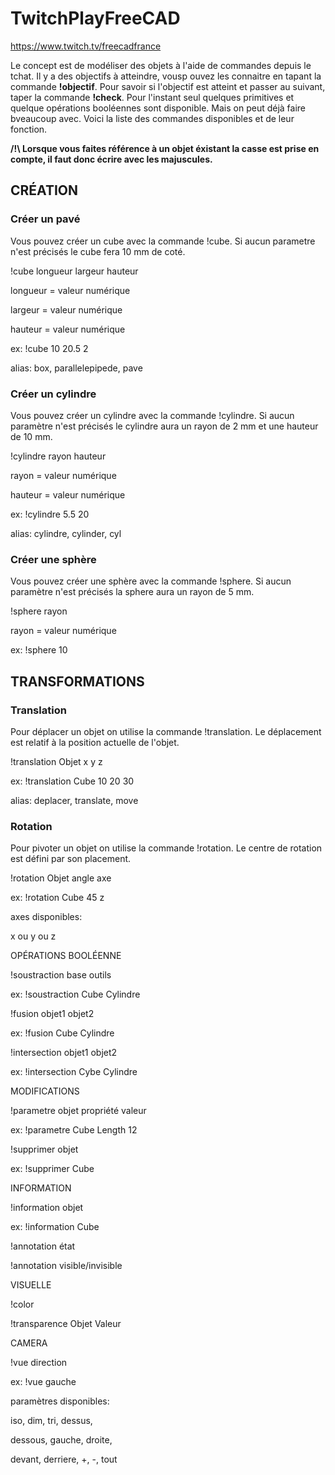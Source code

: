 # TwitchPlayFreeCAD
https://www.twitch.tv/freecadfrance

Le concept est de modéliser des objets à l'aide de commandes depuis le tchat. Il y a des objectifs à atteindre, vousp ouvez les connaitre en tapant la commande **!objectif**. Pour savoir si l'objectif est atteint et passer au suivant, taper la commande **!check**.
Pour l'instant seul quelques primitives et quelque opérations booléennes sont disponible. Mais on peut déjà faire bveaucoup avec.
Voici la liste des commandes disponibles et de leur fonction.

**/!\ Lorsque vous faites référence à un objet éxistant la casse est prise en compte, il faut donc écrire avec les majuscules.**

## CRÉATION

### Créer un pavé

Vous pouvez créer un cube avec la commande !cube. Si aucun parametre n'est précisés le cube fera 10 mm de coté.

!cube longueur largeur hauteur

longueur = valeur numérique

largeur = valeur numérique

hauteur = valeur numérique

ex: !cube 10 20.5 2

alias: box, parallelepipede, pave


### Créer un cylindre

Vous pouvez créer un cylindre avec la commande !cylindre. Si aucun paramètre n'est précisés le cylindre aura un rayon de 2 mm et une hauteur de 10 mm.

!cylindre rayon hauteur 

rayon = valeur numérique

hauteur = valeur numérique

ex: !cylindre 5.5 20

alias: cylindre, cylinder, cyl


### Créer une sphère

Vous pouvez créer une sphère avec la commande !sphere. Si aucun paramètre n'est précisés la sphere aura un rayon de 5 mm.

!sphere rayon

rayon = valeur numérique

ex: !sphere 10

## TRANSFORMATIONS
### Translation

Pour déplacer un objet on utilise la commande !translation. Le déplacement est relatif à la position actuelle de l'objet.

!translation Objet x y z 

ex: !translation Cube 10 20 30

alias: deplacer, translate, move


### Rotation

Pour pivoter un objet on utilise la commande !rotation. Le centre de rotation est défini par son placement.

!rotation Objet angle axe 

ex: !rotation Cube 45 z

axes disponibles:

x ou y ou z


OPÉRATIONS BOOLÉENNE

!soustraction base outils 

ex: !soustraction Cube Cylindre

!fusion objet1 objet2

ex: !fusion Cube Cylindre

!intersection objet1 objet2

ex: !intersection Cybe Cylindre

MODIFICATIONS

!parametre objet propriété valeur

ex: !parametre Cube Length 12



!supprimer objet

ex: !supprimer Cube



INFORMATION

!information objet

ex: !information Cube



!annotation état

!annotation visible/invisible



VISUELLE

!color



!transparence Objet Valeur



CAMERA

!vue direction 

ex: !vue gauche

paramètres disponibles:

iso, dim, tri, dessus, 

dessous, gauche, droite, 

devant, derriere, +, -, tout


